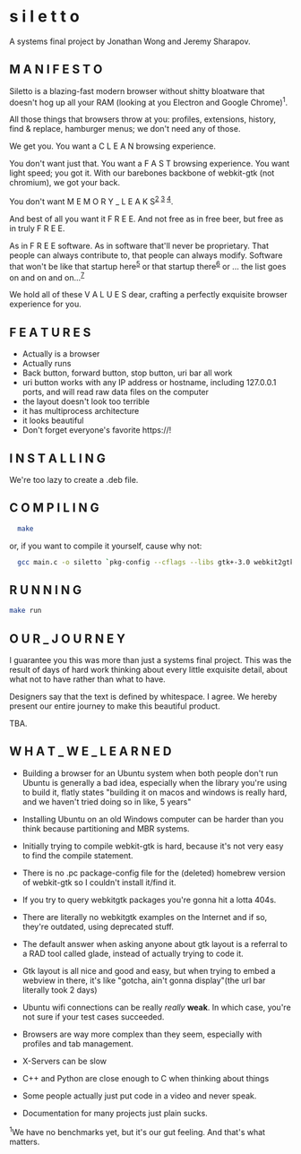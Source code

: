 # s i l e t t o
A systems final project by Jonathan Wong and Jeremy Sharapov.

## M A N I F E S T O

Siletto is a blazing-fast modern browser without shitty bloatware that doesn't hog up all your RAM (looking at you Electron and Google Chrome)<sup>1</sup>.

All those things that browsers throw at you: profiles, extensions, history, find & replace, hamburger menus; we don't need any of those.

We get you. You want a C L E A N browsing experience.

You don't want just that. You want a F A S T browsing experience. You want light speed; you got it. With our barebones backbone of webkit-gtk (not chromium), we got your back.

You don't want M E M O R Y _ L E A K S<sup>[2](https://github.com/electron/electron/issues/2575) [3](https://github.com/electron/electron/issues/9823) [4](https://twitter.com/admiraljonjon/status/593505756768444416?lang=en)</sup>.

And best of all you want it F R E E. And not free as in free beer, but free as in truly F R E E.

As in F R E E software. As in software that'll never be proprietary. That people can always contribute to, that people can always modify. Software that won't be like that startup here<sup>[5](https://venturebeat.com/2016/02/15/palantir-acquires-kimono-labs-will-shutter-data-collection-service-on-february-29/)</sup> or that startup there<sup>[6](https://techcrunch.com/2018/01/23/facebook-confirm-io/)</sup> or ... the list goes on and on and on...<sup>[7](https://ourincrediblejourney.tumblr.com/)</sup>

We hold all of these V A L U E S dear, crafting a perfectly exquisite browser experience for you.

## F E A T U R E S
* Actually is a browser
* Actually runs
* Back button, forward button, stop button, uri bar all work
* uri button works with any IP address or hostname, including 127.0.0.1 ports, and will read raw data files on the computer
* the layout doesn't look too terrible
* it has multiprocess architecture
* it looks beautiful
* Don't forget everyone's favorite https://!

## I N S T A L L I N G
We're too lazy to create a .deb file.

## C O M P I L I N G
```sh
  make
```
or, if you want to compile it yourself, cause why not:
```sh
  gcc main.c -o siletto `pkg-config --cflags --libs gtk+-3.0 webkit2gtk-3.0`
```

## R U N N I N G
```sh
make run
```

## O U R _ J O U R N E Y

I guarantee you this was more than just a systems final project. This was the result of days of hard work thinking about every little exquisite detail, about what not to have rather than what to have.

Designers say that the text is defined by whitespace. I agree. We hereby present our entire journey to make this beautiful product.

TBA.

## W H A T _ W E _ L E A R N E D

* Building a browser for an Ubuntu system when both people don't run Ubuntu is generally a bad idea, especially when the library you're using to build it, flatly states "building it on macos and windows is really hard, and we haven't tried doing so in like, 5 years"

* Installing Ubuntu on an old Windows computer can be harder than you think because partitioning and MBR systems.

* Initially trying to compile webkit-gtk is hard, because it's not very easy to find the compile statement.

* There is no .pc package-config file for the (deleted) homebrew version of webkit-gtk so I couldn't install it/find it.

* If you try to query webkitgtk packages you're gonna hit a lotta 404s.

* There are literally no webkitgtk examples on the Internet and if so, they're outdated, using deprecated stuff.

* The default answer when asking anyone about gtk layout is a referral to a RAD tool called glade, instead of actually trying to code it.

* Gtk layout is all nice and good and easy, but when trying to embed a webview in there, it's like "gotcha, ain't gonna display"(the url bar literally took 2 days)

* Ubuntu wifi connections can be really *really* **weak**. In which case, you're not sure if your test cases succeeded.

* Browsers are way more complex than they seem, especially with profiles and tab management.

* X-Servers can be slow

* C++ and Python are close enough to C when thinking about things

* Some people actually just put code in a video and never speak.

* Documentation for many projects just plain sucks.

<sup>1</sup>We have no benchmarks yet, but it's our gut feeling. And that's what matters.
